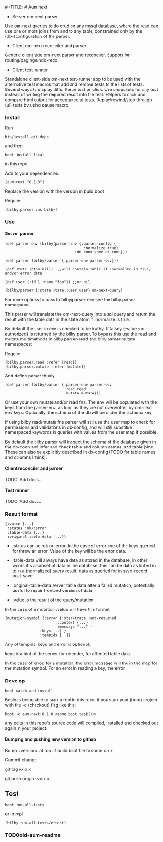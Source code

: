 #+TITLE: # Aum next

- Server om-next parser

Use om-next queries to do crud on any mysql database, where the read can use one
or more joins from and to any table, constrained only by the (db-)configuration
of the parser.

- Client om-next reconciler and parser

Generic client side om-next parser and reconciler. Support for
routing/paging/undo-redo.

- Client test-runner

Standalone client-side om-next test-runner app to be used with the alternative
test macros that add and remove tests to the lists of tests. Several ways to
display diffs. Rerun test on click. Use snapshots for any test instead of
writing the required result into the test. Helpers to click and compare html
output for acceptance ui tests. Replay/rewind/step through (ui) tests by using
pause macro.

### Install

Run

    bin/install-git-deps

and then

    boot install-local

in this repo.

Add to your dependencies:

    [aum-next "0.1.0"]

Replace the version with the version in build.boot

Require:

    [bilby.parser :as bilby]

### Use

#### Server parser

    (def parser-env (bilby/parser-env {:parser-config {
                                        :normalize true}
                                    :db-conn some-db-conn}))

    (def parser (bilby/parser {:parser-env parser-env}))

    (def state (atom nil))  ;;will contain table if :normalize is true, and/or error data

    (def user {:id 1 :name "foo"}) ;;or nil.

    (bilby/parser {:state state :user user} om-next-query)

For more options to pass to bilby/parser-env see the bilby.parser namespace.

This parser will translate the om-next-query into a sql query and return the
result with the table data in the state atom if :normalize is true.

By default the user in env is checked to be truthy. If falsey {:value
:not-authorized} is returned by the bilby parser. To bypass this use the read
and mutate multimethods in bilby.parser-read and blby.parser.mutate namespaces:

Require

    [bilby.parser.read :refer [read]]
    [bilby.parser.mutate :refer [mutate]]

And define parser thusly:

    (def parser (bilby/parser {:parser-env parser-env
                               :read read
                               :mutate mutate}))

Or use your own mutate and/or read fns. The env will be populated with the keys
from the parser-env, as long as they are not overwritten by om-next env keys.
Optionally, the schema of the db will be under the :schema key

If using bilby read/mutate fns parser will still use the user map to check for
permissions and validations in db-config, and will still substitue namespaced
keywords in queries with values from the user map if possible.

By default the bilby parser will inspect the schema of the database given in the
db-conn and infer and check table and column names, and table joins. These can
also be explicitly described in db-config (TODO for table names and columns I think).

#### Client reconciler and parser

TODO: Add docs..

#### Test runner

TODO: Add docs..

### Result format

    {:value {...}
     :status :ok/:error
     :table-data {...}
     :original-table-data {...}}

- :status
can be :ok or :error. In the case of error one of the keys queried for
threw an error. Value of the key will be the error data.

- :table-data
will always have data as stored in the database, in other words it's
a subset of data in the database, this can be data as linked in to in a
(normalized) query result, data as queried for in save-record post-save

- :original-table-data
server table data after a failed mutation, potentially useful to repair frontend version of data

- :value
is the result of the query/mutation

In the case of a mutation :value will have this format:

    {mutation-symbol {:error {:stacktrace :not-returned
                            :context {...}
                            :message "..." }
                    :keys [..] }
                    :tempids [..]}

Any of tempids, keys and error is optional.

keys is a hint of the server for rerender, for affected table data.

In the case of error, for a mutation, the error message will the in the map for
the mutation symbol. For an error in reading a key, the error

### Develop

    boot watch-and-install

Besides being able to start a repl in this repo, if you start your (boot) project with the
-c (checkout) flag like this:

    boot -c aum-next:0.1.0 <some boot task(s)>

any edits in this repo's source code  will compiled, installed and checked out again
in your project.

#### Bumping and pushing new version to github

Bump +version+ at top of build.boot file to some x.x.x

Commit change.

git tag vx.x.x

git push origin : vx.x.x

## Test

    boot run-all-tests

or in repl

    (bilby.run-all-tests/eftest)

### TODOold-aum-readme
